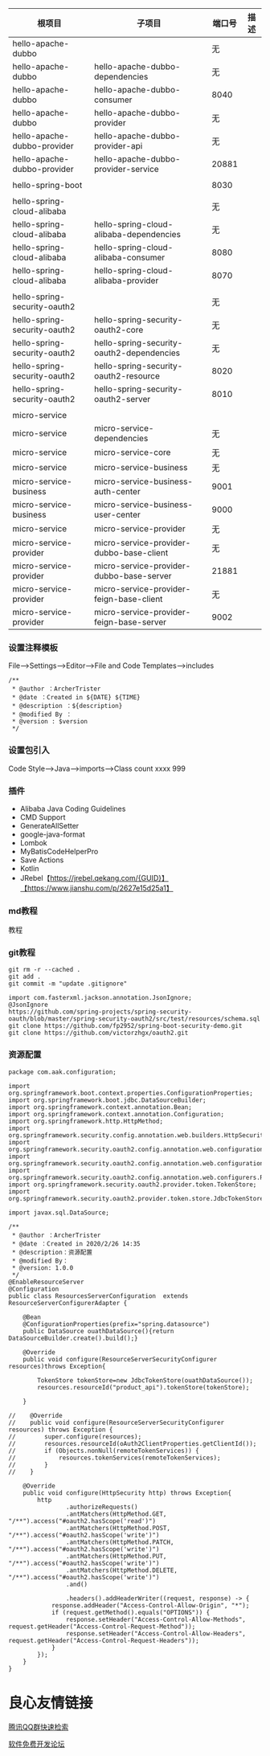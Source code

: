 | 根项目                       | 子项目                                     | 端口号 | 描述  |
| ---------------------------- | ----------------------------------------- | ----- | ------- |
| hello-apache-dubbo           |                                           | 无    |         |
| hello-apache-dubbo           | hello-apache-dubbo-dependencies           | 无    |         |
| hello-apache-dubbo           | hello-apache-dubbo-consumer               | 8040  |         |
| hello-apache-dubbo           | hello-apache-dubbo-provider               | 无    |         |
| hello-apache-dubbo-provider  | hello-apache-dubbo-provider-api           | 无    |         |
| hello-apache-dubbo-provider  | hello-apache-dubbo-provider-service       | 20881 |         |
|                              |                                           |       |         |
| hello-spring-boot            |                                           | 8030  |         |
|                              |                                           |       |         |
| hello-spring-cloud-alibaba   |                                           | 无    |         |
| hello-spring-cloud-alibaba   | hello-spring-cloud-alibaba-dependencies   | 无    |         |
| hello-spring-cloud-alibaba   | hello-spring-cloud-alibaba-consumer       | 8080  |         |
| hello-spring-cloud-alibaba   | hello-spring-cloud-alibaba-provider       | 8070  |         |
|                              |                                           |       |         |
| hello-spring-security-oauth2 |                                           | 无    |         |
| hello-spring-security-oauth2 | hello-spring-security-oauth2-core         | 无    |         |
| hello-spring-security-oauth2 | hello-spring-security-oauth2-dependencies | 无    |         |
| hello-spring-security-oauth2 | hello-spring-security-oauth2-resource     | 8020  |         |
| hello-spring-security-oauth2 | hello-spring-security-oauth2-server       | 8010  |         |
|                              |                                           |       |         |
| micro-service                |                                           |       |         |
| micro-service                | micro-service-dependencies                | 无    |         |
| micro-service                | micro-service-core                        | 无    |         |
| micro-service                | micro-service-business                    | 无    |         |
| micro-service-business       | micro-service-business-auth-center        | 9001  |         |
| micro-service-business       | micro-service-business-user-center        | 9000  |         |
| micro-service                | micro-service-provider                    | 无    |         |
| micro-service-provider       | micro-service-provider-dubbo-base-client  | 无    |         |
| micro-service-provider       | micro-service-provider-dubbo-base-server  | 21881 |         |
| micro-service-provider       | micro-service-provider-feign-base-client  | 无    |         |
| micro-service-provider       | micro-service-provider-feign-base-server  | 9002  |         |

### 设置注释模板
File-->Settings-->Editor-->File and Code Templates-->includes

```
/**
 * @author ：ArcherTrister
 * @date ：Created in ${DATE} ${TIME}
 * @description ：${description}
 * @modified By ：
 * @version : $version
 */
 ```

### 设置包引入
Code Style-->Java-->imports-->Class count xxxx 999

### 插件
* Alibaba Java Coding Guidelines
* CMD Support
* GenerateAllSetter
* google-java-format
* Lombok
* MyBatisCodeHelperPro
* Save Actions
* Kotlin
* JRebel【https://jrebel.qekang.com/{GUID}】【https://www.jianshu.com/p/2627e15d25a1】

### md教程
 教程 


### git教程
```
git rm -r --cached .
git add .
git commit -m "update .gitignore"
```

```
import com.fasterxml.jackson.annotation.JsonIgnore;
@JsonIgnore
https://github.com/spring-projects/spring-security-oauth/blob/master/spring-security-oauth2/src/test/resources/schema.sql
git clone https://github.com/fp2952/spring-boot-security-demo.git
git clone https://github.com/victorzhgx/oauth2.git
```

### 资源配置
```
package com.aak.configuration;

import org.springframework.boot.context.properties.ConfigurationProperties;
import org.springframework.boot.jdbc.DataSourceBuilder;
import org.springframework.context.annotation.Bean;
import org.springframework.context.annotation.Configuration;
import org.springframework.http.HttpMethod;
import org.springframework.security.config.annotation.web.builders.HttpSecurity;
import org.springframework.security.oauth2.config.annotation.web.configuration.EnableResourceServer;
import org.springframework.security.oauth2.config.annotation.web.configuration.ResourceServerConfigurerAdapter;
import org.springframework.security.oauth2.config.annotation.web.configurers.ResourceServerSecurityConfigurer;
import org.springframework.security.oauth2.provider.token.TokenStore;
import org.springframework.security.oauth2.provider.token.store.JdbcTokenStore;

import javax.sql.DataSource;

/**
 * @author ：ArcherTrister
 * @date ：Created in 2020/2/26 14:35
 * @description：资源配置
 * @modified By：
 * @version: 1.0.0
 */
@EnableResourceServer
@Configuration
public class ResourcesServerConfiguration  extends ResourceServerConfigurerAdapter {

    @Bean
    @ConfigurationProperties(prefix="spring.datasource")
    public DataSource ouathDataSource(){return DataSourceBuilder.create().build();}

    @Override
    public void configure(ResourceServerSecurityConfigurer resources)throws Exception{

        TokenStore tokenStore=new JdbcTokenStore(ouathDataSource());
        resources.resourceId("product_api").tokenStore(tokenStore);

    }

//    @Override
//    public void configure(ResourceServerSecurityConfigurer resources) throws Exception {
//        super.configure(resources);
//        resources.resourceId(oAuth2ClientProperties.getClientId());
//        if (Objects.nonNull(remoteTokenServices)) {
//            resources.tokenServices(remoteTokenServices);
//        }
//    }

    @Override
    public void configure(HttpSecurity http) throws Exception{
        http
                .authorizeRequests()
                .antMatchers(HttpMethod.GET, "/**").access("#oauth2.hasScope('read')")
                .antMatchers(HttpMethod.POST, "/**").access("#oauth2.hasScope('write')")
                .antMatchers(HttpMethod.PATCH, "/**").access("#oauth2.hasScope('write')")
                .antMatchers(HttpMethod.PUT, "/**").access("#oauth2.hasScope('write')")
                .antMatchers(HttpMethod.DELETE, "/**").access("#oauth2.hasScope('write')")
                .and()

                .headers().addHeaderWriter((request, response) -> {
            response.addHeader("Access-Control-Allow-Origin", "*");
            if (request.getMethod().equals("OPTIONS")) {
                response.setHeader("Access-Control-Allow-Methods", request.getHeader("Access-Control-Request-Method"));
                response.setHeader("Access-Control-Allow-Headers", request.getHeader("Access-Control-Request-Headers"));
            }
        });
    }
}

```
 

 # 良心友情链接

[腾讯QQ群快速检索](http://u.720life.cn/s/8cf73f7c)

[软件免费开发论坛](http://u.720life.cn/s/bbb01dc0)